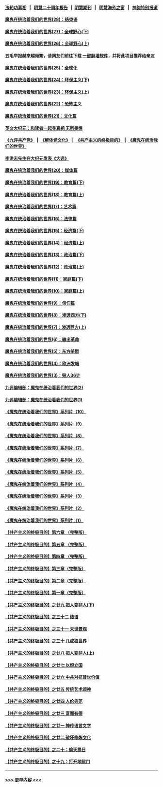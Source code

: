 #### [法轮功真相](https://github.com/gfw-breaker/truth/blob/master/README.md?t=0) &nbsp;&nbsp;|&nbsp;&nbsp; [明慧二十周年报告](https://github.com/gfw-breaker/mh-reports/blob/master/README.md?t=0) &nbsp;&nbsp;|&nbsp;&nbsp;[明慧期刊](https://github.com/gfw-breaker/mh-qikan) &nbsp;&nbsp;|&nbsp;&nbsp; [明慧海外之窗](https://github.com/gfw-breaker/mh-news/blob/master/README.md?t=0) &nbsp;&nbsp;|&nbsp;&nbsp; [神韵特别报道](https://github.com/gfw-breaker/mh-news/blob/master/shenyun.md?t=0)
#### [魔鬼在统治着我们的世界(28)：结束语](../pages/nsc422/n10936246.md?t=06181451) 
#### [魔鬼在统治着我们的世界(27)：全球野心(下)](../pages/nsc422/n10928319.md?t=06181451) 
#### [魔鬼在统治着我们的世界(26)：全球野心(上)](../pages/nsc422/n10900318.md?t=06181451) 
#### 五毛举报越来越频繁，请网友们前往下载 [一键翻墙软件](https://github.com/gfw-breaker/ssr-accounts)，并将此项目推荐给亲友
#### [魔鬼在统治着我们的世界(25)：全球化](../pages/nsc422/n10788205.md?t=06181451) 
#### [魔鬼在统治着我们的世界(24)：环保主义(下)](../pages/nsc422/n10695307.md?t=06181451) 
#### [魔鬼在统治着我们的世界(23)：环保主义(上)](../pages/nsc422/n10688613.md?t=06181451) 
#### [魔鬼在统治着我们的世界(22)：恐怖主义](../pages/nsc422/n10614727.md?t=06181451) 
#### [魔鬼在统治着我们的世界(21)：文化篇](../pages/nsc422/n10597706.md?t=06181451) 
#### [英文大纪元：和读者一起寻真相 无所畏惧](../pages/nsc422/n12542027.md?t=06181451) 
#### [《九评共产党》](https://github.com/begood0513/9ping.md/blob/master/README.md) &nbsp;|&nbsp; [《解体党文化》](../../../../jtdwh.md/blob/master/README.md)  &nbsp;|&nbsp; [《共产主义的终极目的》](../../../../gczydzjmd.md/blob/master/README.md) &nbsp;|&nbsp; [《魔鬼在统治我们的世界》](../../../../mgztzwmdsj.md/blob/master/README.md) 
#### [李洪志先生在大纪元发表《大选》](../pages/nsc422/n12534746.md?t=06181451) 
#### [魔鬼在统治着我们的世界(20)：媒体篇](../pages/nsc422/n10586579.md?t=06181451) 
#### [魔鬼在统治着我们的世界(19)：教育篇(下)](../pages/nsc422/n10564808.md?t=06181451) 
#### [魔鬼在统治着我们的世界(18)：教育篇(上)](../pages/nsc422/n10526970.md?t=06181451) 
#### [魔鬼在统治着我们的世界(17)：艺术篇](../pages/nsc422/n10499093.md?t=06181451) 
#### [魔鬼在统治着我们的世界(16)：法律篇](../pages/nsc422/n10485969.md?t=06181451) 
#### [魔鬼在统治着我们的世界(15)：经济篇(下)](../pages/nsc422/n10469975.md?t=06181451) 
#### [魔鬼在统治着我们的世界(14)：经济篇(上)](../pages/nsc422/n10457370.md?t=06181451) 
#### [魔鬼在统治着我们的世界(13)：政治篇(下)](../pages/nsc422/n10448270.md?t=06181451) 
#### [魔鬼在统治着我们的世界(12)：政治篇(上)](../pages/nsc422/n10444576.md?t=06181451) 
#### [魔鬼在统治着我们的世界(11)：家庭篇(下)](../pages/nsc422/n10440961.md?t=06181451) 
#### [魔鬼在统治着我们的世界(10)：家庭篇(上)](../pages/nsc422/n10435448.md?t=06181451) 
#### [魔鬼在统治着我们的世界(9)：信仰篇](../pages/nsc422/n10432159.md?t=06181451) 
#### [魔鬼在统治着我们的世界(8)：渗透西方(下)](../pages/nsc422/n10429603.md?t=06181451) 
#### [魔鬼在统治着我们的世界(7)：渗透西方(上)](../pages/nsc422/n10426013.md?t=06181451) 
#### [魔鬼在统治着我们的世界(6)：输出革命](../pages/nsc422/n10421536.md?t=06181451) 
#### [魔鬼在统治着我们的世界(5)：东方杀戮](../pages/nsc422/n10417707.md?t=06181451) 
#### [魔鬼在统治着我们的世界(4)：欧洲发端](../pages/nsc422/n10414890.md?t=06181451) 
#### [魔鬼在统治着我们的世界(3)：毁人36计](../pages/nsc422/n10411583.md?t=06181451) 
#### [九评编辑部：魔鬼在统治着我们的世界(2)](../pages/nsc422/n10410036.md?t=06181451) 
#### [九评编辑部：魔鬼在统治着我们的世界(1)](../pages/nsc422/n10406825.md?t=06181451) 
#### [《魔鬼在统治着我们的世界》系列片（10）](../pages/nsc422/n12292670.md?t=06181451) 
#### [《魔鬼在统治着我们的世界》系列片（9）](../pages/nsc422/n12290859.md?t=06181451) 
#### [《魔鬼在统治着我们的世界》系列片（8）](../pages/nsc422/n12287445.md?t=06181451) 
#### [《魔鬼在统治着我们的世界》系列片（7）](../pages/nsc422/n12283425.md?t=06181451) 
#### [《魔鬼在统治着我们的世界》系列片（6）](../pages/nsc422/n12282314.md?t=06181451) 
#### [《魔鬼在统治着我们的世界》系列片（5）](../pages/nsc422/n12281419.md?t=06181451) 
#### [《魔鬼在统治着我们的世界》系列片（4）](../pages/nsc422/n12274024.md?t=06181451) 
#### [《魔鬼在统治着我们的世界》系列片（3）](../pages/nsc422/n12271322.md?t=06181451) 
#### [《魔鬼在统治着我们的世界》系列片（2）](../pages/nsc422/n12269049.md?t=06181451) 
#### [《魔鬼在统治着我们的世界》系列片（1）](../pages/nsc422/n12267575.md?t=06181451) 
#### [【共产主义的终极目的】第六章 （完整版）](../pages/nsc422/n11428913.md?t=06181451) 
#### [【共产主义的终极目的】第五章 （完整版）](../pages/nsc422/n11428912.md?t=06181451) 
#### [【共产主义的终极目的】第四章 （完整版）](../pages/nsc422/n11428907.md?t=06181451) 
#### [【共产主义的终极目的】第三章（完整版）](../pages/nsc422/n11428848.md?t=06181451) 
#### [【共产主义的终极目的】第二章（完整版）](../pages/nsc422/n11428831.md?t=06181451) 
#### [【共产主义的终极目的】第一章（完整版）](../pages/nsc422/n11417651.md?t=06181451) 
#### [【共产主义的终极目的】之廿九 把人变非人(下)](../pages/nsc422/n11344140.md?t=06181451) 
#### [【共产主义的终极目的】之三十二 结语](../pages/nsc422/n11360535.md?t=06181451) 
#### [【共产主义的终极目的】之三十一 末世景观](../pages/nsc422/n11351129.md?t=06181451) 
#### [【共产主义的终极目的】之三十 几成狼世界](../pages/nsc422/n11348280.md?t=06181451) 
#### [【共产主义的终极目的】之廿八 把人变非人(上)](../pages/nsc422/n11340492.md?t=06181451) 
#### [【共产主义的终极目的】之廿七 以恨立国](../pages/nsc422/n11336944.md?t=06181451) 
#### [【共产主义的终极目的】之廿六 中共对抗普世价值](../pages/nsc422/n11324785.md?t=06181451) 
#### [【共产主义的终极目的】之廿五 传统艺术颂神](../pages/nsc422/n11296396.md?t=06181451) 
#### [【共产主义的终极目的】之廿四 人伦典范](../pages/nsc422/n11296397.md?t=06181451) 
#### [【共产主义的终极目的】之廿三 富而有德](../pages/nsc422/n11283598.md?t=06181451) 
#### [【共产主义的终极目的】之廿一 神传语言文字](../pages/nsc422/n11263265.md?t=06181451) 
#### [【共产主义的终极目的】之廿二 破坏修炼文化](../pages/nsc422/n11245728.md?t=06181451) 
#### [【共产主义的终极目的】之二十：偷天换日](../pages/nsc422/n11238846.md?t=06181451) 
#### [【共产主义的终极目的】之十九：打开地狱门](../pages/nsc422/n11206376.md?t=06181451) 

----
#### [ >>> 更早内容 <<< ](../indexes/nsc422-earlier.md)
